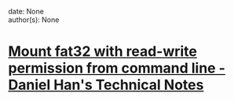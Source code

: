 
date: None  
author(s): None  

# [Mount fat32 with read-write permission from command line - Daniel Han's Technical Notes](https://sites.google.com/site/xiangyangsite/home/technical-tips/linux-unix/administrations/mount-fat32-with-read-write-permission-from-command-line-1)



